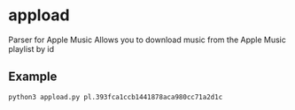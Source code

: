 # appload

Parser for Apple Music
Allows you to download music from the Apple Music playlist by id

## Example
`python3 appload.py pl.393fca1ccb1441878aca980cc71a2d1c`
